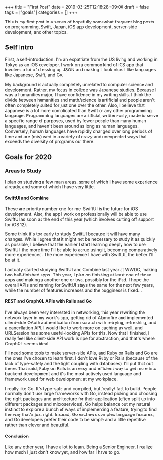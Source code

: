 +++
title = "First Post"
date = 2019-02-25T12:18:28+09:00
draft = false
tags = ["goals"]
categories = []
+++

This is my first post in a series of hopefully somewhat frequent blog posts on programming, Swift, Japan, iOS app development, server-side development, and other topics.

## Self Intro

First, a self-introduction. I'm an expatriate from the US living and working in Tokyo as an iOS developer. I work on a common kind of iOS app that involves a lot of dressing up JSON and making it look nice. I like languages like Japanese, Swift, and Go.

My background is actually completely unrelated to computer science and development. Rather, my focus in college was Japanese studies. Because I was a humanities major, I have confidence in my writing skills. I think the divide between humanities and math/science is artificial and people aren't often completely suited for just one over the other. Also, I believe that Japanese is a lot more complicated than Swift or any other programming langauge. Programming languages are artificial, written-only, made to serve a specific range of purposes, used by fewer people than many human languages, and haven't been around as long as human languages. Conversely, human languages have rapidly changed over long periods of time and are (mis)used in a variety of crazy and unexpected ways that exceeds the diversity of programs out there.

## Goals for 2020

### Areas to Study

I plan on studying a few main areas, some of which I have some experience already, and some of which I have very little.

#### SwiftUI and Combine

These are priority number one for me. SwiftUI is the future for iOS development. Also, the app I work on professionally will be able to use SwiftUI as soon as the end of this year (which involves cutting off support for iOS 12).

Some think it's too early to study SwiftUI because it will have many changes. While I agree that it might not be necessary to study it as quickly as possible, I believe that the earlier I start learning deeply how to use SwiftUI, the more time I'll be able to acrue using it, becoming comparatively more experienced. The more experience I have with SwiftUI, the better I'll be at it.

I actually started studying SwiftUI and Combine last year at WWDC, making two half-finished apps. This year, I plan on finishing at least one of those apps and making a another one or two, possibly for the iPad. I hope the overall APIs and naming for SwiftUI stays the same for the next few years, while the number of features increases and the bugginess is fixed...

#### REST and GraphQL APIs with Rails and Go

I've always been very interested in networking, this year rewriting the network layer in my work's app, getting rid of Alamofire and implemented client-side OAuth authentication from scratch with retrying, refreshing, and a cancellation API. I would like to work more on caching as well, and URLSession has some useful-looking APIs for this. Now that I finished, I really feel like client-side API work is ripe for abstraction, and that's where GraphQL seems ideal.

I'll need some tools to make server-side APIs, and Ruby on Rails and Go are the ones I've chosen to learn first. I don't love Ruby or Rails (because of the lack of type-safety and the tight coupling with databases). I'll put that out there. That said, Ruby on Rails is an easy and efficient way to get more into backend development and it's the most actively used language and framework used for web development at my workplace.

I really like Go. It's type-safe and compiled, but /really/ fast to build. People normally don't use large frameworks with Go, instead picking and choosing the right packages and architecture for their application (often split up into different packages and microservices). Go helps balance out my natural instinct to explore a bunch of ways of implementing a feature, trying to find the way that's just right. Instead, Go eschews complex language features, and Go developers prefer their code to be simple and a little repetitive rather than clever and beautiful.

#### Conclusion

Like any other year, I have a lot to learn. Being a Senior Engineer, I realize how much I just don't know yet, and how far I have to go.

